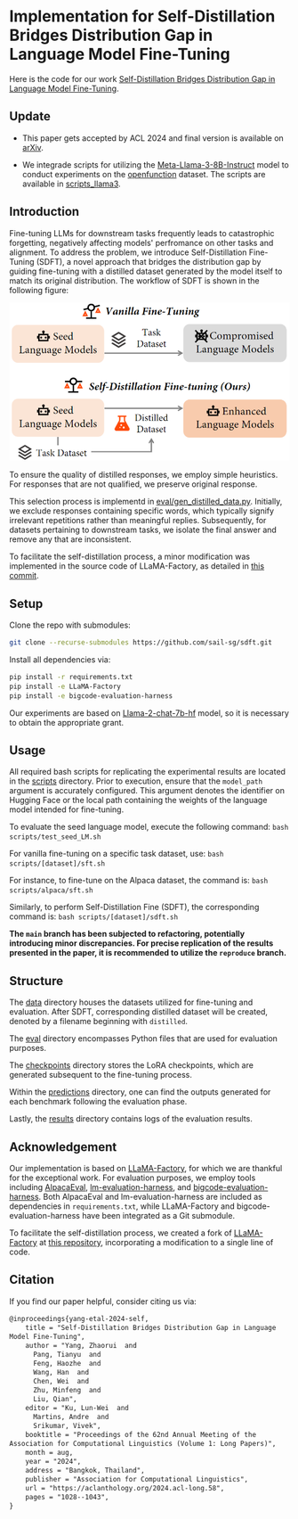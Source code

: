 # Implementation for Self-Distillation Bridges Distribution Gap in Language Model Fine-Tuning

Here is the code for our work [Self-Distillation Bridges Distribution Gap in Language Model Fine-Tuning](https://arxiv.org/abs/2402.13669). 

## Update

- This paper gets accepted by ACL 2024 and final version is available on [arXiv](https://arxiv.org/abs/2402.13669).

- We integrade scripts for utilizing the [Meta-Llama-3-8B-Instruct](https://huggingface.co/meta-llama/Meta-Llama-3-8B-Instruct) model to conduct experiments on the [openfunction](https://github.com/ShishirPatil/gorilla/tree/main/openfunctions) dataset. The scripts are available in [scripts_llama3](scripts_llama3).

## Introduction
Fine-tuning LLMs for downstream tasks frequently leads to catastrophic forgetting, negatively affecting models' perfromance on other tasks and alignment. To address the problem, we introduce Self-Distillation Fine-Tuning (SDFT), a novel approach that bridges the distribution gap by guiding fine-tuning with a distilled dataset generated by the model itself to match its original distribution. The workflow of SDFT is shown in the following figure:

![Workflow if SDFT](intro.png)

To ensure the quality of distilled responses, we employ simple heuristics. For responses that are not qualified, we preserve original response. 

This selection process is implementd in [eval/gen_distilled_data.py](eval/gen_distilled_data.py). Initially, we exclude responses containing specific words, which typically signify irrelevant repetitions rather than meaningful replies. Subsequently, for datasets pertaining to downstream tasks, we isolate the final answer and remove any that are inconsistent.

To facilitate the self-distillation process, a minor modification was implemented in the source code of LLaMA-Factory, as detailed in [this commit](https://github.com/rickyang1114/LLaMA-Factory/commit/6ca8c1a00f6066e4bf46c0620b3ed4870435dff0).

## Setup
Clone the repo with submodules:
```bash
git clone --recurse-submodules https://github.com/sail-sg/sdft.git
```

Install all dependencies via:
```bash
pip install -r requirements.txt
pip install -e LLaMA-Factory
pip install -e bigcode-evaluation-harness
```

Our experiments are based on [Llama-2-chat-7b-hf](https://huggingface.co/meta-llama/Llama-2-7b-hf) model, so it is necessary to obtain the appropriate grant.

## Usage
All required bash scripts for replicating the experimental results are located in the [scripts](scripts) directory. Prior to execution, ensure that the `model_path` argument is accurately configured. This argument denotes the identifier on Hugging Face or the local path containing the weights of the language model intended for fine-tuning.

To evaluate the seed language model, execute the following command: `bash scripts/test_seed_LM.sh`

For vanilla fine-tuning on a specific task dataset, use: `bash scripts/[dataset]/sft.sh`

For instance, to fine-tune on the Alpaca dataset, the command is: `bash scripts/alpaca/sft.sh`

Similarly, to perform Self-Distillation Fine (SDFT), the corresponding command is: `bash scripts/[dataset]/sdft.sh`

**The `main` branch has been subjected to refactoring, potentially introducing minor discrepancies. For precise replication of the results presented in the paper, it is recommended to utilize the `reproduce` branch.**

## Structure
The [data](data) directory houses the datasets utilized for fine-tuning and evaluation. After SDFT, corresponding distilled dataset will be created, denoted by a filename beginning with `distilled`.

The [eval](eval) directory encompasses Python files that are used for evaluation purposes.

The [checkpoints](checkpoints) directory stores the LoRA checkpoints, which are generated subsequent to the fine-tuning process.

Within the [predictions](predictions) directory, one can find the outputs generated for each benchmark following the evaluation phase.

Lastly, the [results](results) directory contains logs of the evaluation results.


## Acknowledgement
Our implementation is based on [LLaMA-Factory](https://github.com/hiyouga/LLaMA-Factory), for which we are thankful for the exceptional work. For evaluation purposes, we employ tools including [AlpacaEval](https://github.com/tatsu-lab/alpaca_eval), [lm-evaluation-harness](https://github.com/EleutherAI/lm-evaluation-harness), and [bigcode-evaluation-harness](https://github.com/bigcode-project/bigcode-evaluation-harness). Both AlpacaEval and lm-evaluation-harness are included as dependencies in `requirements.txt`, while LLaMA-Factory and bigcode-evaluation-harness have been integrated as a Git submodule.

To facilitate the self-distillation process, we created a fork of [LLaMA-Factory](https://github.com/hiyouga/LLaMA-Factory) at [this repository](https://github.com/rickyang1114/LLaMA-Factory), incorporating a modification to a single line of code.

## Citation
If you find our paper helpful, consider citing us via:
```
@inproceedings{yang-etal-2024-self,
    title = "Self-Distillation Bridges Distribution Gap in Language Model Fine-Tuning",
    author = "Yang, Zhaorui  and
      Pang, Tianyu  and
      Feng, Haozhe  and
      Wang, Han  and
      Chen, Wei  and
      Zhu, Minfeng  and
      Liu, Qian",
    editor = "Ku, Lun-Wei  and
      Martins, Andre  and
      Srikumar, Vivek",
    booktitle = "Proceedings of the 62nd Annual Meeting of the Association for Computational Linguistics (Volume 1: Long Papers)",
    month = aug,
    year = "2024",
    address = "Bangkok, Thailand",
    publisher = "Association for Computational Linguistics",
    url = "https://aclanthology.org/2024.acl-long.58",
    pages = "1028--1043",
}
```
